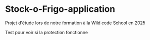 # Stock-o-Frigo-application
Projet d'étude lors de notre formation à la Wild code School en 2025

Test pour voir si la protection fonctionne
